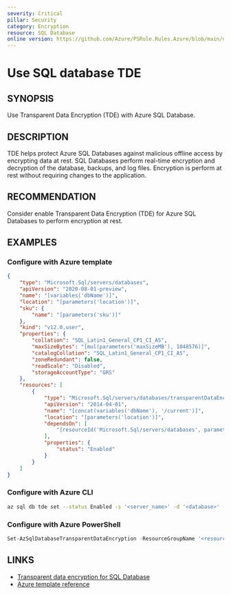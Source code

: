 ```yaml
---
severity: Critical
pillar: Security
category: Encryption
resource: SQL Database
online version: https://github.com/Azure/PSRule.Rules.Azure/blob/main/docs/en/rules/Azure.SQL.TDE.md
---
```


# Use SQL database TDE

## SYNOPSIS

Use Transparent Data Encryption (TDE) with Azure SQL Database.

## DESCRIPTION

TDE helps protect Azure SQL Databases against malicious offline access by encrypting data at rest.
SQL Databases perform real-time encryption and decryption of the database, backups, and log files.
Encryption is perform at rest without requiring changes to the application.

## RECOMMENDATION

Consider enable Transparent Data Encryption (TDE) for Azure SQL Databases to perform encryption at rest.

## EXAMPLES

### Configure with Azure template

```json
{
    "type": "Microsoft.Sql/servers/databases",
    "apiVersion": "2020-08-01-preview",
    "name": "[variables('dbName')]",
    "location": "[parameters('location')]",
    "sku": {
        "name": "[parameters('sku')]"
    },
    "kind": "v12.0,user",
    "properties": {
        "collation": "SQL_Latin1_General_CP1_CI_AS",
        "maxSizeBytes": "[mul(parameters('maxSizeMB'), 1048576)]",
        "catalogCollation": "SQL_Latin1_General_CP1_CI_AS",
        "zoneRedundant": false,
        "readScale": "Disabled",
        "storageAccountType": "GRS"
    },
    "resources": [
        {
            "type": "Microsoft.Sql/servers/databases/transparentDataEncryption",
            "apiVersion": "2014-04-01",
            "name": "[concat(variables('dbName'), '/current')]",
            "location": "[parameters('location')]",
            "dependsOn": [
                "[resourceId('Microsoft.Sql/servers/databases', parameters('serverName'), parameters('databaseName'))]"
            ],
            "properties": {
                "status": "Enabled"
            }
        }
    ]
}
```

### Configure with Azure CLI

```bash
az sql db tde set --status Enabled -s '<server_name>' -d '<database>' -g '<resource_group>'
```

### Configure with Azure PowerShell

```powershell
Set-AzSqlDatabaseTransparentDataEncryption -ResourceGroupName '<resource_group>' -ServerName '<server_name>' -DatabaseName '<database>' -State Enabled
```

## LINKS

- [Transparent data encryption for SQL Database](https://docs.microsoft.com/azure/sql-database/transparent-data-encryption-azure-sql)
- [Azure template reference](https://docs.microsoft.com/azure/templates/microsoft.sql/servers/databases/transparentdataencryption)
